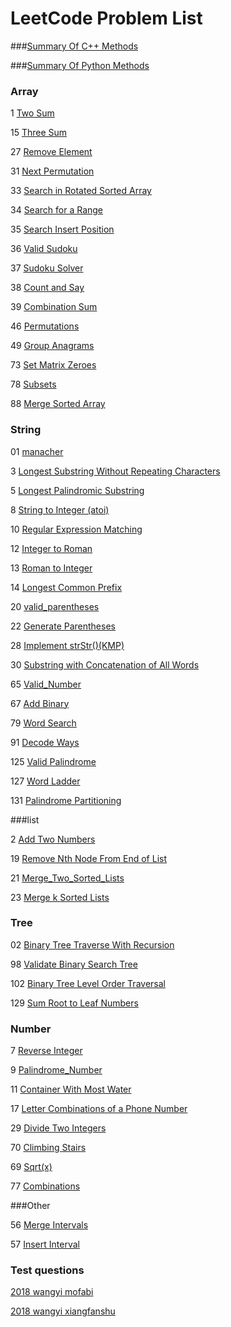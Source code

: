 # LeetCode Problem List

###[Summary Of C++ Methods](/00_c++methods.md)

###[Summary Of Python Methods](/00_python_methods.md)

### Array

1 [Two Sum](/1_Two_Sum.md)

15 [Three Sum](/15_Three_Sum.md)

27 [Remove Element](/27_Remove_Element.md)

31 [Next Permutation](/31_Next_Permutation.md)

33 [Search in Rotated Sorted Array](/33_Search_in_Rotated_Sorted_Array.md)

34 [Search for a Range](/34_Search_for_a_Range.md)

35 [Search Insert Position](/35_Search_Insert_Position.md)

36 [Valid Sudoku](/36_Valid_Sudoku.md)

37 [Sudoku Solver](/37_Sudoku_Solver.py)

38 [Count and Say](/38_Count_and_Say.md)

39 [Combination Sum](/39_Combination_Sum.md)

46 [Permutations](/46_Permutations.md)

49 [Group Anagrams](/49_Group_Anagrams.md)

73 [Set Matrix Zeroes](/73_Set_Matrix_Zeroes.md)

78 [Subsets](/78_Subsets.md)

88 [Merge Sorted Array](/88_Merge_Sorted_Array.md)

### String

01 [manacher](/01_manacher.md)

3 [Longest Substring Without Repeating Characters](/3_Longest_Substring_Without_Repeating_Characters.md)

5 [Longest Palindromic Substring](/5_Longest_Palindromic_Substring.md)

8   [String to Integer (atoi)](/8_String_To_Integer.md)

10 [Regular Expression Matching](/10_Regular_Expression_Matching.md)

12 [Integer to Roman](/12_Integer_to_Roman.md)

13 [Roman to Integer](/13_Roman_to_Integer.md)

14 [Longest Common Prefix](/14_Longest_Common_Prefix.md)

20 [valid_parentheses](/20_valid_parentheses.md)

22 [Generate Parentheses](/22_Generate_Parentheses.md)

28 [Implement strStr()(KMP)](/28_Implement_strStr()(KMP).md)

30 [Substring with Concatenation of All Words](/30_Substring_with_Concatenation_of_All_Words.md)

65 [Valid_Number](/65_Valid_Number.md)

67 [Add Binary](/67_Add_Binary.md)

79 [Word Search](/79_Word_Search.md)

91 [Decode Ways](/91_Decode_Ways.md)

125 [Valid Palindrome](/125_Valid_Palindrome.md)

127 [Word Ladder](/127_Word_Ladder.md)

131 [Palindrome Partitioning](/131_Palindrome_Partitioning.md)

###list

2 [Add Two Numbers](/2_Add_Two_Numbers.md)

19 [Remove Nth Node From End of List](/19_Remove_Nth_Node_From_End_of_List.md)

21 [Merge_Two_Sorted_Lists](/21_Merge_Two_Sorted_Lists.md)

23 [Merge k Sorted Lists](/23_Merge_k_Sorted_Lists.md)

### Tree

02 [Binary Tree Traverse With Recursion](/02_Binary_Tree_Traverse_With_Recursion.md)

98 [Validate Binary Search Tree](/98_Validate_Binary_Search_Tree.md)

102 [Binary Tree Level Order Traversal](/102_Binary_Tree_Level_Order_Traversal.md)

129 [Sum Root to Leaf Numbers](/129_Sum_Root_to_Leaf_Numbers.md)

### Number

7 [Reverse Integer](/7_Reverse_Integer.md)

9 [Palindrome_Number](/9_Palindrome_Number.md)

11 [Container With Most Water](/11_Container_With_Most_Water.md)

17 [Letter Combinations of a Phone Number](/17_Letter_Combinations_of_a_Phone_Number.md)

29 [Divide Two Integers](/29_Divide_Two_Integers.md)

70 [Climbing Stairs](/70_Climbing_Stairs.md)

69 [Sqrt(x)](/69_Sqrt(x).md)

77 [Combinations](/77_Combinations.md)

###Other

56 [Merge Intervals](/56_Merge_Intervals.md)

57 [Insert Interval](/57_Insert_Interval.md)

### Test questions

[2018 wangyi mofabi](/2018_wangyi_mofabi.md)

[2018 wangyi xiangfanshu](/2018_wangyi_xiangfanshu.md)
